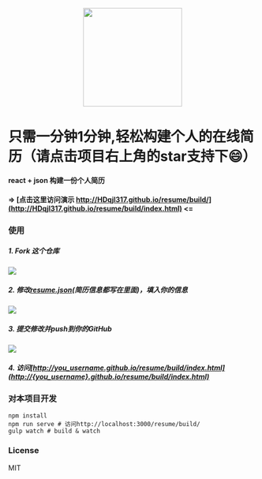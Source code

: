 <p  align="center"><img src="data/icon-resume.png" height="200" align="center"/></p>

# 只需一分钟1分钟,轻松构建个人的在线简历（请点击项目右上角的star支持下😄）

#### react + json 构建一份个人简历
#### => [点击这里访问演示 http://HDqjl317.github.io/resume/build/](http://HDqjl317.github.io/resume/build/index.html) <=

### 使用

##### 1. Fork 这个仓库

![](screenshot/step_0.png)

##### 2. 修改[resume.json](data/resume.json)(简历信息都写在里面)，填入你的信息

![](screenshot/step_1.png)

##### 3. 提交修改并push到你的GitHub

![](screenshot/step_2.png)

##### 4. 访问[http://you_username.github.io/resume/build/index.html](http://{you_username}.github.io/resume/build/index.html)

### 对本项目开发

```shell
npm install
npm run serve # 访问http://localhost:3000/resume/build/
gulp watch # build & watch
```

### License

MIT
